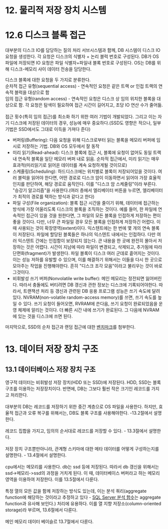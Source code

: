 # 12. 물리적 저장 장치 시스템


# 12.6 디스크 블록 접근

대부분의 디스크 IO를 담당하는 질의 처리 서브시스템과 함께, DB 시스템이 디스크 IO 요청을 생성한다.
각 요청은 디스크의 식별자 + 논리 블럭 번호로 구성된다.
DB가 OS 파일에 저장되면 IO 요청은 파일 식별자+파일내 블록 번호로 구성된다.
OS는 DB를 위해 디스크-메모리 사이 데이터 전송을 담당한다.



디스크 블록에 대한 요청을 두 가지로 분류한다.   
순차적 접근 유형(sequential access) - 연속적인 요청은 같은 트랙 or 인접 트랙의 연속적 블럭을 대상으로 함   
임의 접근 유형(random access) - 연속적인 요청은 디스크 상 임의 위치한 블록을 대상으로 함. 각 요청은 탐색이 필요하여 접근 시간이 길어지고, 초당 IO 연산 수가 줄어듦.
<br><br>
접근 횟수(특히 임의 접근)를 최소화 하기 위한 여러 기법이 개발되었다.
그리고 이는 자기 디스크에 저장된 데이터의 경우, 성능에 매우 중요하다.(SSD도 영향은 적으나, 일부 기법은 SSD에서도 그대로 이득을 가져다 준다)

- 버퍼링(Buffering): 다음 요청을 위해 디스크로부터 읽는 블록을 메모리 버퍼에 임시로 저장하는 기법. DB와 OS 모두에서 잘 동작
- 미리 읽기(Read-ahead): 디스크 블록에 접근 시, 블록에 요청이 없어도 동일 트랙 내 연속적 블록을 일단 메모리 버퍼 내로 읽음. 순차적 접근에서, 미리 읽기는 매우 효과적(미리읽기로 읽어온 데이터를 계속 요청하게될 것이므로)
- 스케줄링(Scheduling): 하드디스크에는 위치별로 블록이 저장되어있을 것이다. 여러 블럭을 읽어야 한다면, 어떤 경로로 디스크 암이 이동하면서 읽어야 가장 효율적인지를 판단하여, 해당 경로로 움직인다. 이를 "디스크 암 스케줄링"이라 부른다. "승강기 알고리즘"을 사용한다.(여러 층에서 엘리베이터 버튼을 누르면, 엘리베이터가 최적의 경로를 택하는 방식과 같다고 한다)
- 파일 구성(File organization): 블록 접근 시간을 줄이기 위해, 데이터에 접근하는 방식에 가장 어울리도록 디스크의 블록을 조직하는 것이다. 예를 들어, 한 파일에 연속적인 접근이 있을 것을 원한다면, 그 파일의 모든 블록을 인접하게 저장하는 편이 좋을 것이다.
다만, 너무 큰 파일일 경우 모든 블록을 인접하게 저장하긴 어렵다. 이 때 사용되는 것이 확장영역(extent)이다. 익스텐트에는 한 번에 몇 개의 연속 블록이 저장된다. 파일에 할당된 블록들은 하나의 익스텐트 내에서는 인접하다. 다만 여러 익스텐트 간에는 인접함이 보장되지 않는다.
큰 내용을 한 곳에 완전히 몰아서 저장하는 것은 어렵다. 시간이 지남에 따라 파일이 변경되고, 삭제되고, 추가됨에 따라 단편화(fragment)가 발생한다. 파일 블록이 디스크 여러 군데로 흩어지는 것이다. 이는 성능 저하를 유발할 수 있으며, 이를 해결하기 위해서는 이들을 다시 한 곳으로 모아주는 작업을 진행해야한다.
흔히 "디스크 조각 모음"이라고 불리우는 것이 바로 그것이다.
- 비휘발성 쓰기 버퍼(Nonvolatile write buffer): 메인 메모리는 정전되면 잃어버린다. 따라서 충돌에도 버티려면 DB 갱신과 관한 정보는 디스크에 기록되어야한다. 따라서, 트랜잭션 처리 등 갱신과 관련된 DB 응용 프로그램 성능은 쓰기 속도에 달려 있다.
NVRAM(non-volatile random-access memory)를 쓰면, 쓰기 속도를 높일 수 있다. 쓰기 요청이 들어오면, RVRAM에 쓴다음, 쓰기 요청이 완료되었음을 운영 체제에 알리는 것이다. 더 빠른 시간 내에 쓰기가 완료된다. 그 다음에 NVRAM에 있는 것을 디스크에 쓰면 된다.


마지막으로, SSD의 순차 접근과 랜덤 접근에 대한 [벤치마크](https://tech.kakao.com/2016/07/17/coding-for-ssd-part-5/
)를 첨부한다.


# 13. 데이터 저장 장치 구조

## 13.1 데이터베이스 저장 장치 구조
영구적 데이터는 비휘발성 저장 장치(HDD 또는 SSD)에 저장된다.
HDD, SSD는 블록 구조를 이용하는 저장장치이다.
반면에, DB는 그보다 훨씬 작은 크기인 레코드를 가지고 처리한다.
<br><br>
대부분의 DB는 레코드를 저장하기 위한 중간 계층으로 OS 파일을 사용한다.
하지만, 효율적 접근과 오류 복구를 위해서는, DB도 블록 구조를 사용해야한다. -13.2절에서 설명한다.
<br><br>
레코드 집합을 가지고, 임의의 순서대로 레코드를 저장할 수 있다. - 13.3절에서 설명한다.
<br><br>
저장 장치 구조뿐만아니라, 관계형 스키마에 대한 메타 데이터를 어떻게 구성하는지를 설명한다. - 13.4절에서 설명한다.
<br><br>
cpu에서는 메모리를 사용한다. db는 ssd 등에 저장된다.
따라서 db 갱신을 위해서는 ssd->메모리->ssd의 과정을 거치게 된다. 이 때, 데이터베이스 버퍼라고 하는 메모리 영역을 이용하여 저장한다. 이를 13.5절에서 다룬다.
<br><br>
특정 열의 모든 값을 함께 저장하는 방식도 있는데, 이는 분석 쿼리(aggregate function에 해당하는 것이라고 추정하고 있다 - [SQL Server 분석 함수](https://docs.microsoft.com/ko-kr/sql/t-sql/functions/analytic-functions-transact-sql?view=sql-server-ver16)는 aggregate function과 유사해 보인다.) 처리에 유용하다.
이를 열 지향 저장소(column-oriented storage)라 부르며, 13.6절에서 다룬다.
<br><br>
메인 메모리 데이터 베이슬르 13.7절에서 다룬다.
